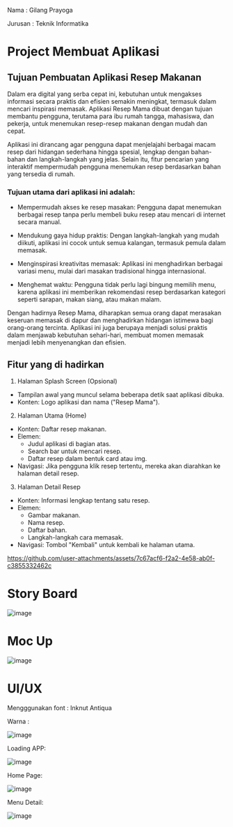Nama    : Gilang Prayoga

Jurusan : Teknik Informatika
# Project Membuat Aplikasi
## Tujuan Pembuatan Aplikasi Resep Makanan
Dalam era digital yang serba cepat ini, kebutuhan untuk mengakses informasi secara praktis dan efisien semakin meningkat, termasuk dalam mencari inspirasi memasak. Aplikasi Resep Mama dibuat dengan tujuan membantu pengguna, terutama para ibu rumah tangga, mahasiswa, dan pekerja, untuk menemukan resep-resep makanan dengan mudah dan cepat.

Aplikasi ini dirancang agar pengguna dapat menjelajahi berbagai macam resep dari hidangan sederhana hingga spesial, lengkap dengan bahan-bahan dan langkah-langkah yang jelas. Selain itu, fitur pencarian yang interaktif mempermudah pengguna menemukan resep berdasarkan bahan yang tersedia di rumah.

### Tujuan utama dari aplikasi ini adalah:

- Mempermudah akses ke resep masakan:
  Pengguna dapat menemukan berbagai resep tanpa perlu membeli buku resep atau mencari di internet secara manual.

- Mendukung gaya hidup praktis:
  Dengan langkah-langkah yang mudah diikuti, aplikasi ini cocok untuk semua kalangan, termasuk pemula dalam memasak.

- Menginspirasi kreativitas memasak:
  Aplikasi ini menghadirkan berbagai variasi menu, mulai dari masakan tradisional hingga internasional.

- Menghemat waktu:
  Pengguna tidak perlu lagi bingung memilih menu, karena aplikasi ini memberikan rekomendasi resep berdasarkan kategori seperti sarapan, makan siang, atau makan malam.

Dengan hadirnya Resep Mama, diharapkan semua orang dapat merasakan keseruan memasak di dapur dan menghadirkan hidangan istimewa bagi orang-orang tercinta. Aplikasi ini juga berupaya menjadi solusi praktis dalam menjawab kebutuhan sehari-hari, membuat momen memasak menjadi lebih menyenangkan dan efisien.

## Fitur yang di hadirkan
1. Halaman Splash Screen (Opsional)
  -	Tampilan awal yang muncul selama beberapa detik saat aplikasi dibuka.
  -	Konten: Logo aplikasi dan nama ("Resep Mama").
2. Halaman Utama (Home)
  -	Konten: Daftar resep makanan.
  -	Elemen:
    -	Judul aplikasi di bagian atas.
    -	Search bar untuk mencari resep.
    -	Daftar resep dalam bentuk card atau img.
  -	Navigasi: Jika pengguna klik resep tertentu, mereka akan diarahkan ke halaman detail resep.
3. Halaman Detail Resep
  -	Konten: Informasi lengkap tentang satu resep.
  - Elemen:
    -	Gambar makanan.
    -	Nama resep.
    -	Daftar bahan.
    -	Langkah-langkah cara memasak.
  -	Navigasi: Tombol "Kembali" untuk kembali ke halaman utama.

https://github.com/user-attachments/assets/7c67acf6-f2a2-4e58-ab0f-c3855332462c

# Story Board 
![image](https://github.com/user-attachments/assets/bd632209-a1b9-4ad3-bca2-9bd77be5d602)

# Moc Up
![image](https://github.com/user-attachments/assets/c238c03d-0659-476c-955b-1d7cad17afd9)

# UI/UX
Mengggunakan font : Inknut Antiqua

Warna :

![image](https://github.com/user-attachments/assets/c32f7f7a-d7ae-4b07-a7ca-e2c03bb769c4)

Loading APP:

![image](https://github.com/user-attachments/assets/862bbc26-444e-4089-b2f2-34f874f76d73)

Home Page:

![image](https://github.com/user-attachments/assets/183ef6cd-7412-4ef9-ae62-a4d803ff1e67)

Menu Detail:

![image](https://github.com/user-attachments/assets/75ffc469-7f3b-4563-b04d-ab60a244268c)


